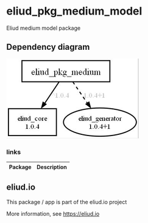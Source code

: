 # eliud_pkg_medium_model

Eliud medium model package

## Dependency diagram

![Dependency diagram](https://github.com/eliudio/eliud_pkg_medium_model/raw/main/depends.jpg)

### links
|Package                                                                    |Description                                            |
|---------------------------------------------------------------------------|-------------------------------------------------------|

## eliud.io

This package / app is part of the eliud.io project

More information, see https://eliud.io
